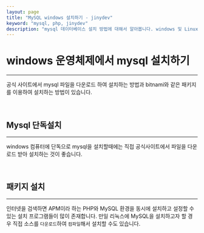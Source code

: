```yaml
---
layout: page
title: "MySQL windows 설치하기 - jinydev"
keyword: "mysql, php, jinydev"
description: "mysql 데이터베이스 설치 방법에 대해서 알아봅니다. windows 및 Linux등 다양한 설치 방법 및 설정을 학습니다."
--- 
```


# windows 운영체제에서 mysql 설치하기
---
공식 사이트에서 mysql 파일을 다운로드 하여 설치하는 방법과 bitnami와 같은 패키지를 이용하여 설치하는 방법이 있습니다.

<br>

## Mysql 단독설치
---
windows 컴퓨터에 단독으로 mysql을 설치할때에는 직접 공식사이트에서 파일을 다운로드 받아 설치하는 것이 좋습니다. 

<br>

## 패키지 설치
---
인터넷을 검색하면 APM이라 하는 PHP와 MySQL 환경을 동시에 설치하고 설정할 수 있는 설치 프로그램들이 많이 존재합니다. 
만일 리눅스에 MySQL을 설치하고자 할 경 우 직접 소스를 `다운로드`하여 `컴파일`해서 설치할 수도 있습니다.  